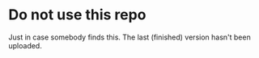 # Do not use this repo
Just in case somebody finds this. The last (finished) version hasn't been uploaded.

